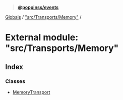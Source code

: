 > **[@poppinss/events](../README.md)**

[Globals](../README.md) / ["src/Transports/Memory"](_src_transports_memory_.md) /

# External module: "src/Transports/Memory"

## Index

### Classes

* [MemoryTransport](../classes/_src_transports_memory_.memorytransport.md)
